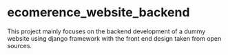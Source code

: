 # ecomerence_website_backend
This project mainly focuses on the backend development of a dummy website using django framework with the front end design taken from open sources.
